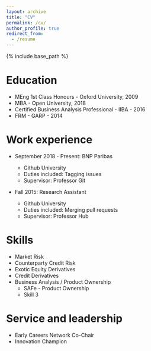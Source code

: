 ```yaml
---
layout: archive
title: "CV"
permalink: /cv/
author_profile: true
redirect_from:
  - /resume
---
```


{% include base_path %}

Education
======
* MEng 1st Class Honours - Oxford University, 2009
* MBA - Open University, 2018
* Certified Business Analysis Professional - IIBA - 2016
* FRM - GARP - 2014

Work experience
======
* September 2018 - Present: BNP Paribas
  * Github University
  * Duties included: Tagging issues
  * Supervisor: Professor Git

* Fall 2015: Research Assistant
  * Github University
  * Duties included: Merging pull requests
  * Supervisor: Professor Hub
  
Skills
======
* Market Risk
* Counterparty Credit Risk
* Exotic Equity Derivatives
* Credit Derivatives
* Business Analysis / Product Ownership
    * SAFe - Product Ownership
    * Skill 3


Service and leadership
======
* Early Careers Network Co-Chair
* Innovation Champion
